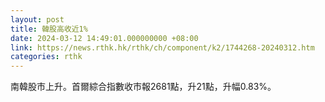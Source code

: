 ```yaml
---
layout: post
title: 韓股高收近1%
date: 2024-03-12 14:49:01.000000000 +08:00
link: https://news.rthk.hk/rthk/ch/component/k2/1744268-20240312.htm
categories: rthk
---
```


南韓股市上升。首爾綜合指數收市報2681點，升21點，升幅0.83%。
